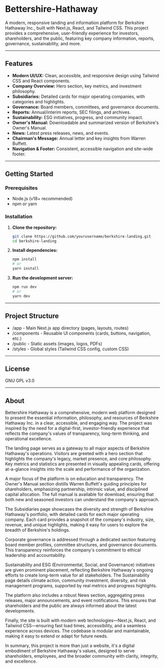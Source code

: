 # Bettershire-Hathaway

A modern, responsive landing and information platform for Berkshire Hathaway Inc., built with Next.js, React, and Tailwind CSS. This project provides a comprehensive, user-friendly experience for investors, shareholders, and the public, featuring key company information, reports, governance, sustainability, and more.

---

## Features

- **Modern UI/UX:** Clean, accessible, and responsive design using Tailwind CSS and React components.
- **Company Overview:** Hero section, key metrics, and investment philosophy.
- **Subsidiaries:** Detailed cards for major operating companies, with categories and highlights.
- **Governance:** Board members, committees, and governance documents.
- **Reports:** Annual/interim reports, SEC filings, and archives.
- **Sustainability:** ESG initiatives, progress, and community impact.
- **Owner's Manual:** Downloadable and summarized version of Berkshire's Owner's Manual.
- **News:** Latest press releases, news, and events.
- **Chairman's Message:** Annual letter and key insights from Warren Buffett.
- **Navigation & Footer:** Consistent, accessible navigation and site-wide footer.

---

## Getting Started

### Prerequisites

- Node.js (v18+ recommended)
- npm or yarn

### Installation

1. **Clone the repository:**
   ```sh
   git clone https://github.com/yourusername/berkshire-landing.git
   cd berkshire-landing

2. **Install dependencies:**
   ```sh
   npm install
   # or
   yarn install

3. **Run the development server:**
   ```sh
   npm run dev
   # or
   yarn dev

--- 

## Project Structure
- /app - Main Next.js app directory (pages, layouts, routes)
- /components - Reusable UI components (cards, buttons, navigation, etc.)
- /public - Static assets (images, logos, PDFs)
- /styles - Global styles (Tailwind CSS config, custom CSS)

--- 

## License

GNU GPL v3.0

--- 

## About

Bettershire Hathaway is a comprehensive, modern web platform designed to present the essential information, philosophy, and resources of Berkshire Hathaway Inc. in a clear, accessible, and engaging way. The project was inspired by the need for a digital-first, investor-friendly experience that reflects the company's values of transparency, long-term thinking, and operational excellence.

The landing page serves as a gateway to all major aspects of Berkshire Hathaway's operations. Visitors are greeted with a hero section that highlights the company's legacy, market presence, and core philosophy. Key metrics and statistics are presented in visually appealing cards, offering at-a-glance insights into the scale and performance of the organization.

A major focus of the platform is on education and transparency. The Owner's Manual section distills Warren Buffett's guiding principles for shareholders, emphasizing partnership, intrinsic value, and disciplined capital allocation. The full manual is available for download, ensuring that both new and seasoned investors can understand the company's approach.

The Subsidiaries page showcases the diversity and strength of Berkshire Hathaway's portfolio, with detailed cards for each major operating company. Each card provides a snapshot of the company's industry, size, revenue, and unique highlights, making it easy for users to explore the breadth of Berkshire's holdings.

Corporate governance is addressed through a dedicated section featuring board member profiles, committee structures, and governance documents. This transparency reinforces the company's commitment to ethical leadership and accountability.

Sustainability and ESG (Environmental, Social, and Governance) initiatives are given prominent placement, reflecting Berkshire Hathaway's ongoing efforts to create long-term value for all stakeholders. The Sustainability page details climate action, community investment, diversity, and risk management programs, supported by real metrics and progress highlights.

The platform also includes a robust News section, aggregating press releases, major announcements, and event notifications. This ensures that shareholders and the public are always informed about the latest developments.

Finally, the site is built with modern web technologies—Next.js, React, and Tailwind CSS—ensuring fast load times, accessibility, and a seamless experience across devices. The codebase is modular and maintainable, making it easy to extend or adapt for future needs.

In summary, this project is more than just a website, it's a digital embodiment of Berkshire Hathaway's values, designed to serve shareholders, employees, and the broader community with clarity, integrity, and excellence.


